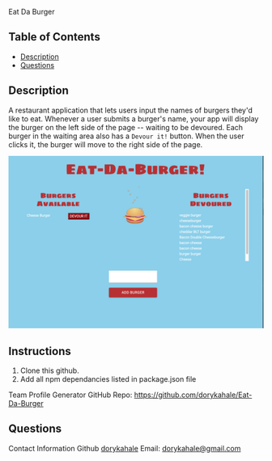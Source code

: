 Eat Da Burger
## Table of Contents
  * [Description](#Description)
  * [Questions](#Questions)

## Description
A restaurant application that lets users input the names of burgers they'd like to eat. Whenever a user submits a burger's name, your app will display the burger on the left side of the page -- waiting to be devoured.  Each burger in the waiting area also has a `Devour it!` button. When the user clicks it, the burger will move to the right side of the page.

![Eat-Da-Burger-Screenshot](public/assets/img/screenshot.png)

## Instructions
1. Clone this github.
2. Add all npm dependancies listed in package.json file

Team Profile Generator GitHub Repo: 
https://github.com/dorykahale/Eat-Da-Burger

  ## Questions
  Contact Information
  Github [dorykahale](https://github.com/dorykahale)
  Email: dorykahale@gmail.com
